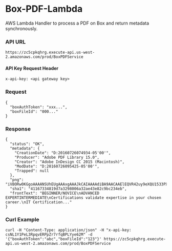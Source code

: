 # Box-PDF-Lambda
AWS Lambda Handler to process a PDF on Box and return metadata synchronously.

### API URL
    https://zc5cpkqhrg.execute-api.us-west-2.amazonaws.com/prod/BoxPDFService

#### API Key Request Header
    x-api-key: <api gateway key>

### Request
```
{
  "boxAuthToken": "xxx...",
  "boxFileId": "000..."
}
```

### Response
```
{
  "status": "OK",
  "metadata": {
    "CreationDate": "D:20160726074934-05'00'",
    "Producer": "Adobe PDF Library 15.0",
    "Creator": "Adobe InDesign CC 2015 (Macintosh)",
    "ModDate": "D:20160726095425-05'00'",
    "Trapped": null
  },
  "png": "iVBORw0KGgoAAAANSUhEUgAAAxgAAAJkCAIAAAAdiBA9AACAAElEQVR42uy9eXQU1533PX/knNd/5DxPzknOJJksk5lhEmccv/ZM...",
  "sha1": "41167334819d7a3298006a32ae43e82c9bc234eb",
  "frontText": "BEGINNER/NOVICE\nADVANCED EXPERTINTERMEDIATE\nCertifications validate expertise in your chosen career.\nIT Certification..."
}
```
### Curl Example
    curl -H "Content-Type: application/json" -H "x-api-key: csNL1Y1PeL3RpqvERPpZr7rfqBPLYye62M" -d '{"boxAuthToken":"abc","boxFileId":"123"}' https://zc5cpkqhrg.execute-api.us-west-2.amazonaws.com/prod/BoxPDFService
